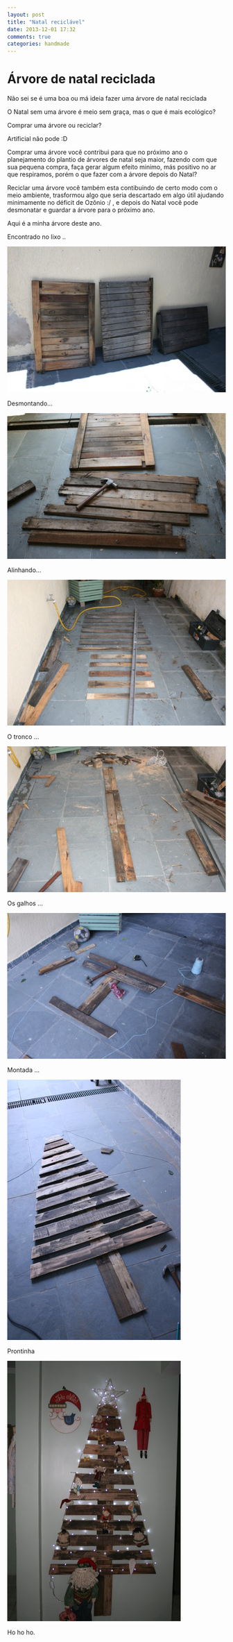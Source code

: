 ```yaml
---
layout: post
title: "Natal reciclável"
date: 2013-12-01 17:32
comments: true
categories: handmade
---
```


# Árvore de natal reciclada

Não sei se é uma boa ou má ideia fazer uma árvore de natal reciclada

<!-- more -->

O Natal sem uma árvore é meio sem graça, mas o que é mais ecológico?

Comprar uma árvore ou reciclar?

Artificial não pode :D

Comprar uma árvore você contribui para que no próximo ano o planejamento do plantio de árvores de natal seja maior, fazendo com que sua pequena compra, faça gerar algum efeito minimo, más positivo no ar que respiramos,
porém o que fazer com a árvore depois do Natal?

Reciclar uma árvore você também esta contibuindo de certo modo com o meio ambiente, trasformou algo que seria descartado em algo útil ajudando minimamente no déficit de Ozônio :/ , e depois do Natal você pode desmonatar e guardar a árvore para o próximo ano.

Aqui é a minha árvore deste ano.

Encontrado no lixo ..

 ![material](/assets/article_images/2013-12-01-natal-reciclavel/177.JPG)

Desmontando...

 ![desmontando](/assets/article_images/2013-12-01-natal-reciclavel/179.JPG)

Alinhando...

 ![alinhando](/assets/article_images/2013-12-01-natal-reciclavel/180.JPG)

O tronco ...

 ![tronco](/assets/article_images/2013-12-01-natal-reciclavel/181.JPG)

Os galhos ...

 ![galhos](/assets/article_images/2013-12-01-natal-reciclavel/182.JPG)

Montada ...

 ![montada](/assets/article_images/2013-12-01-natal-reciclavel/184.JPG)

Prontinha

 ![pronta](/assets/article_images/2013-12-01-natal-reciclavel/028.JPG)






Ho ho ho.

